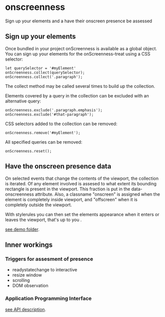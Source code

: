 # onscreenness
Sign up your elements and a have their onscreen presence be assessed


## Sign up your elements
Once bundled in your project onScreenness is available as a global object.
You can sign up your elements for the onScreenness-treat using a CSS selector:

    let querySelector = '#myElement'
    onScreenness.collect(querySelector);
    onScreenness.collect('.paragraph');

The collect method may be called several times to build up the collection.

Elements covered by a query in the collection can be excluded with an alternative query:

    onScreenness.exclude('.paragraph.emphasis');
    onScreenness.exclude('#that-paragraph');

CSS selectors added to the collection can be removed:

    onScreenness.remove('#myElement');

All specified queries can be removed:

    onScreenness.reset();


## Have the onscreen presence data
On selected events that change the contents of the viewport, the collection is iterated.
Of any element involved is assesed to what extent its bounding rectangle is present in the viewport.
This fraction is put in the data-onscreenness attribute.
Also, a classname "onscreen" is assigned when the element is completely inside viewport, 
and "offscreen" when it is completely outside the viewport.

With stylerules you can then set the elements appearance when it enters or leaves the viewport, 
that's up to you .

<a href="demo">see demo folder</a>. 


## Inner workings

### Triggers for assesment of presence
* readystatechange to interactive
* resize window
* scrolling
* DOM observation

### Application Programming Interface
<a href="API.md">see API description</a>. 
